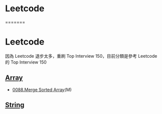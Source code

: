 # Leetcode
=======
# Leetcode
因為 Leetcode 退步太多，重刷 Top Interview 150，目前分類是參考 Leetcode 的 Top Interview 150

## [Array](./Array/)
- [0088.Merge Sorted Array](./Array_String/0088-Merge_Sorted_Array.cpp)(M)

## [String](./String/)

